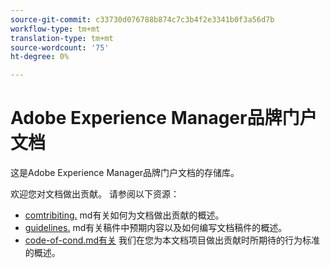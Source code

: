 ```yaml
---
source-git-commit: c33730d076788b874c7c3b4f2e3341b0f3a56d7b
workflow-type: tm+mt
translation-type: tm+mt
source-wordcount: '75'
ht-degree: 0%

---
```

# Adobe Experience Manager品牌门户文档

这是Adobe Experience Manager品牌门户文档的存储库。

欢迎您对文档做出贡献。 请参阅以下资源：

* [comtribiting.](contributing.md) md有关如何为文档做出贡献的概述。
* [guidelines.](guidelines.md) md有关稿件中预期内容以及如何编写文档稿件的概述。
* [code-of-cond.md有关](code-of-conduct.md) 我们在您为本文档项目做出贡献时所期待的行为标准的概述。
